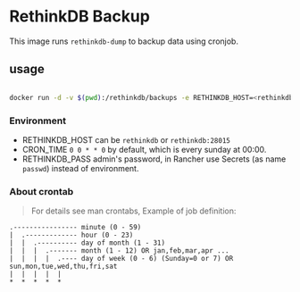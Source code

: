 # RethinkDB Backup

This image runs `rethinkdb-dump` to backup data using cronjob.

## usage

```bash

docker run -d -v $(pwd):/rethinkdb/backups -e RETHINKDB_HOST=<rethinkdb-host>[:<port>] [-e CRON_TIME="0 0 * * *"] somax/rethinkdb-backup
```

### Environment

- RETHINKDB_HOST  can be `rethinkdb` or `rethinkdb:28015`
- CRON_TIME       `0 0 * * 0` by default, which is every sunday at 00:00.
- RETHINKDB_PASS    admin's password, in Rancher use Secrets (as name `passwd`) instead of environment. 

### About crontab
> For details see man crontabs, Example of job definition:
```
.---------------- minute (0 - 59)
|  .------------- hour (0 - 23)
|  |  .---------- day of month (1 - 31)
|  |  |  .------- month (1 - 12) OR jan,feb,mar,apr ...
|  |  |  |  .---- day of week (0 - 6) (Sunday=0 or 7) OR sun,mon,tue,wed,thu,fri,sat
|  |  |  |  |
*  *  *  *  *
```